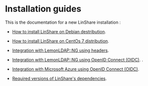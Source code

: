 # Installation guides

This is the documentation for a new LinShare installation :  

* [How to install LinShare on Debian destribution](linshare-install-debian.md).

* [How to install LinShare on CentOs 7 distribution](linshare-install-centos.md).

* [Integration with LemonLDAP::NG using headers](sso-lemonldap-using-headers.md).

* [Integration with LemonLDAP::NG using OpenID Connect (OIDC)](sso-lemonldap-using-OIDC-opaque-tokens.md).
.
* [Integration with Microsoft Azure using OpenID Connect (OIDC)](sso-microsoft-azure-using-OIDC-JWT-tokens.md).

* [Required versions of LinShare's dependencies](requirements.md).
